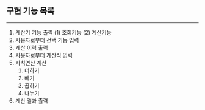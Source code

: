 ## 구현 기능 목록

-----
1. 계산기 기능 출력 (1) 조회기능 (2) 계산기능
2. 사용자로부터 선택 기능 입력
3. 계산 이력 출력
4. 사용자로부터 계산식 입력
5. 사칙연산 계산
   1. 더하기
   2. 빼기
   3. 곱하기
   4. 나누기
6. 계산 결과 출력